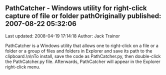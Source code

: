 ## PathCatcher - Windows utility for right-click capture of file or folder pathOriginally published: 2007-08-22 05:32:06 
Last updated: 2008-04-19 17:14:18 
Author: Jack Trainor 
 
PathCatcher is a Windows utility that allows one to right-click on a file or a folder or a group of files and folders in Explorer and save its path to the clipboard.\n\nTo install, save the code as PathCatcher.py, then double-click the PathCatcher.py file. Afterwards, PathCatcher will appear in the Explorer right-click menu.